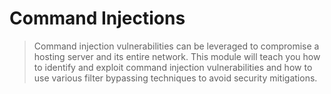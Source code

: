 # Command Injections

> Command injection vulnerabilities can be leveraged to compromise a hosting server and its entire network. This module will teach you how to identify and exploit command injection vulnerabilities and how to use various filter bypassing techniques to avoid security mitigations.

